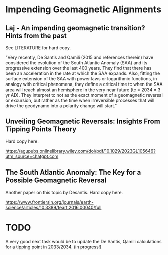 # Impending Geomagnetic Alignments

## Laj - An impending geomagnetic transition? Hints from the past

See LITERATURE for hard copy.

"Very recently, De Santis and Qamili (2015 and references therein) have considered the evolution of the South Atlantic Anomaly (SAA) and its progressive extension over the last 400 years. They find that there has been an acceleration in the rate at which the SAA expands. Also, fitting the surface extension of the SAA with power laws or logarithmic functions, in analogy with critical phenomena, they define a critical time tc when the SAA area will reach almost an hemisphere in the very near future (tc = 2034 ± 3 yr AD). They interpret tc not as the exact moment of a geomagnetic reversal or excursion, but rather as the time when irreversible processes that will drive the geodynamo into a polarity change will start."

## Unveiling Geomagnetic Reversals: Insights From Tipping Points Theory

Hard copy here.

https://agupubs.onlinelibrary.wiley.com/doi/pdf/10.1029/2023GL105646?utm_source=chatgpt.com

## The South Atlantic Anomaly: The Key for a Possible Geomagnetic Reversal

Another paper on this topic by Desantis. Hard copy here.

https://www.frontiersin.org/journals/earth-science/articles/10.3389/feart.2016.00040/full

# TODO

A very good next task would be to update the De Santis, Qamili calculations for a tipping point in 2033/2034. (in progress!)